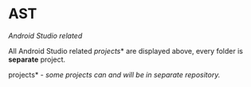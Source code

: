 # AST
*Android Studio related*

All Android Studio related *projects** are displayed above, every folder is **separate** project.


projects* - *some projects can and will be in separate repository.*
